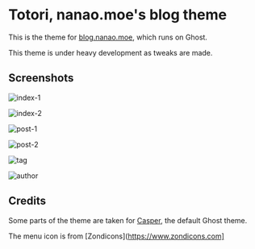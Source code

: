 # Totori, nanao.moe's blog theme

This is the theme for [blog.nanao.moe](https://blog.nanao.moe), which runs on Ghost.

This theme is under heavy development as tweaks are made.

## Screenshots
![index-1](https://i.imgur.com/SoN1Ain.png)

![index-2](https://i.imgur.com/xi9WXXZ.png)

![post-1](https://i.imgur.com/UR6BoDQ.png)

![post-2](https://i.imgur.com/E7w0P6b.png)

![tag](https://i.imgur.com/9LyJfN2.png)

![author](https://i.imgur.com/czw5ucg.png)

## Credits

Some parts of the theme are taken for [Casper](https://github.com/TryGhost/Casper), the default Ghost theme.

The menu icon is from [Zondicons](https://www.zondicons.com]
